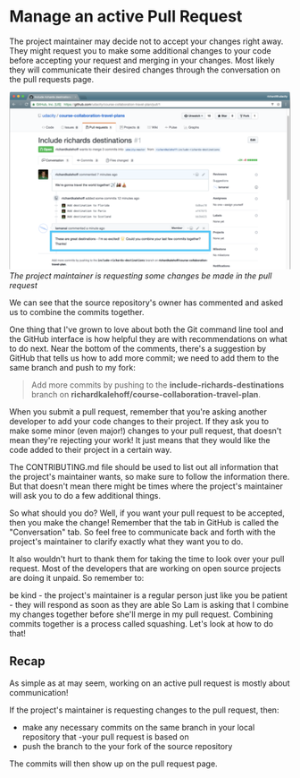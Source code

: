 # Manage an active Pull Request

The project maintainer may decide not to accept your changes right away. They might request you to make some additional changes to your code before accepting your request and merging in your changes. Most likely they will communicate their desired changes through the conversation on the pull requests page.

![pull request](./images/29_pr.png)
*The project maintainer is requesting some changes be made in the pull request*

We can see that the source repository's owner has commented and asked us to combine the commits together.

One thing that I've grown to love about both the Git command line tool and the GitHub interface is how helpful they are with recommendations on what to do next. Near the bottom of the comments, there's a suggestion by GitHub that tells us how to add more commit; we need to add them to the same branch and push to my fork:

> Add more commits by pushing to the **include-richards-destinations** branch on **richardkalehoff/course-collaboration-travel-plan**.

When you submit a pull request, remember that you're asking another developer to add your code changes to their project. If they ask you to make some minor (even major!) changes to your pull request, that doesn't mean they're rejecting your work! It just means that they would like the code added to their project in a certain way.

The CONTRIBUTING.md file should be used to list out all information that the project's maintainer wants, so make sure to follow the information there. But that doesn't mean there might be times where the project's maintainer will ask you to do a few additional things.

So what should you do? Well, if you want your pull request to be accepted, then you make the change! Remember that the tab in GitHub is called the "Conversation" tab. So feel free to communicate back and forth with the project's maintainer to clarify exactly what they want you to do.

It also wouldn't hurt to thank them for taking the time to look over your pull request. Most of the developers that are working on open source projects are doing it unpaid. So remember to:

be kind - the project's maintainer is a regular person just like you
be patient - they will respond as soon as they are able
So Lam is asking that I combine my changes together before she'll merge in my pull request. Combining commits together is a process called squashing. Let's look at how to do that!

## Recap
As simple as at may seem, working on an active pull request is mostly about communication!

If the project's maintainer is requesting changes to the pull request, then:

- make any necessary commits on the same branch in your local repository that -your pull request is based on
- push the branch to the your fork of the source repository

The commits will then show up on the pull request page.
